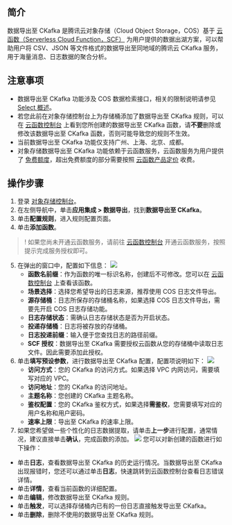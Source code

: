 ## 简介

数据导出至 CKafka 是腾讯云对象存储（Cloud Object Storage，COS）基于 [云函数（Serverless Cloud Function，SCF）](https://cloud.tencent.com/document/product/583) 为用户提供的数据出湖方案，可以帮助用户将 CSV、JSON 等文件格式的数据导出至同地域的腾讯云 CKafka 服务，用于海量消息、日志数据的聚合分析。

## 注意事项

- 数据导出至 CKafka 功能涉及 COS 数据检索接口，相关的限制说明请参见 [Select 概述](https://cloud.tencent.com/document/product/436/37635)。
- 若您此前在对象存储控制台上为存储桶添加了数据导出至 CKafka 规则，可以在 [云函数控制台](https://console.cloud.tencent.com/scf/list?rid=1&ns=default) 上看到您所创建的数据导出至 CKafka 函数，请**不要**删除或修改该数据导出至 CKafka 函数，否则可能导致您的规则不生效。
- 当前数据导出至 CKafka 功能仅支持广州、上海、北京、成都。
- 对象存储数据导出至 CKafka 功能依赖于云函数服务，云函数服务为用户提供了 [免费额度](https://cloud.tencent.com/document/product/583/12282)，超出免费额度的部分需要按照 [云函数产品定价](https://cloud.tencent.com/document/product/583/12281) 收费。

## 操作步骤

1. 登录 [对象存储控制台](https://console.cloud.tencent.com/cos5)。
2. 在左侧导航中，单击**应用集成 > 数据导出**，找到**数据导出至 CKafka**。
3. 单击**配置规则**，进入规则配置页面。
4. 单击**添加函数**。
>! 如果您尚未开通云函数服务，请前往 [云函数控制台](https://console.cloud.tencent.com/scf) 开通云函数服务，按照提示完成服务授权即可。
>
5. 在弹出的窗口中，配置如下信息：
![](https://qcloudimg.tencent-cloud.cn/raw/ac7f2b43d83dad2426dc1707eb9ed903.png)
   - **函数名前缀**：作为函数的唯一标识名称，创建后不可修改。您可以在 [云函数控制台](https://console.cloud.tencent.com/scf/list?rid=1&ns=default) 上查看该函数。
   - **场景选择**：选择您希望导出的日志来源，推荐使用 COS 日志文件导出。
   - **源存储桶**：日志所保存的存储桶名称，如果选择 COS 日志文件导出，需要先开启 COS 日志存储功能。
   - **日志存储状态**：需确认日志存储状态是否为开启状态。
   - **投递存储桶**：日志将被存放的存储桶。
   - **日志投递前缀**：输入便于您查找日志的路径前缀。
   - **SCF 授权**：数据导出至 CKafka 需要授权云函数从您的存储桶中读取日志文件。因此需要添加此授权。
6. 单击**填写预设参数**，进行数据导出至 CKafka 配置，配置项说明如下：
![](https://qcloudimg.tencent-cloud.cn/raw/4d9a54cc5ffd2ec27edf427dcd84bdc6.png)
   - **访问方式**：您的 CKafka 的访问方式。如果选择 VPC 内网访问，需要填写对应的 VPC。
   - **访问地址**：您的 CKafka 的访问地址。
   - **主题名称**：您创建的 CKafka 主题名称。
   - **鉴权配置**：您的 CKafka 鉴权方式，如果选择**需鉴权**，您需要填写对应的用户名称和用户密码。
   - **速率上限**：导出至 CKafka  的速率上限。
7. 如果您希望做一些个性化的日志数据提取，请单击**上一步**进行配置，通常情况，建议直接单击**确认**，完成函数的添加。
![](https://qcloudimg.tencent-cloud.cn/raw/48e9553e3ada1edb346a4189d3165f00.png)
   您可以对新创建的函数进行如下操作：
 - 单击**日志**，查看数据导出至 CKafka 的历史运行情况。当数据导出至 CKafka 出现报错时，您还可以通过单击**日志**，快速跳转到云函数控制台查看日志错误详情。
 - 单击**详情**，查看当前函数的详细配置。
 - 单击**编辑**，修改数据导出至 CKafka 规则。
 - 单击**触发**，可以选择存储桶内已有的一份日志直接触发导出至 CKafka。
 - 单击**删除**，删除不使用的数据导出至 CKafka 规则。

